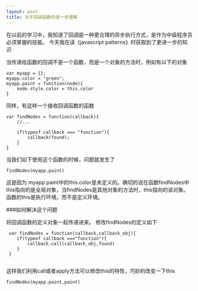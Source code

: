 ```yaml
---
layout: post
title: 关于回调函数的进一步理解
---
```

在以前的学习中，我知道了回调是一种更合理的异步执行方式，是作为中级程序员必须掌握的技能。
今天我在读《javascript patterns》时获取到了更进一步的知识
<!-- more -->
当传递给函数的回调不是一个函数，而是一个对象的方法时，例如有以下的对象

```
var myapp = {};
myapp.color = "green";
myapp.paint = function(node){
    node.style.color = this.color
}
```

同样，有这样一个接收回调函数的函数
```
var findNodes = function(callback){
    //...
    
    if(typeof callback === "function"){
        callback(found);
    }
}
```
当我们如下使用这个函数的时候，问题就发生了
```
findNodes(myapp.paint)
```

这是因为 myapp.paint中的this.color是未定义的。确切的说在函数findNodes中this指向的是全局对象，当findNodes是其他对象的方法时，this指向的该对象。
函数的this是执行环境，而不是定义环境。

###如何解决这个问题

将回调函数的定义对象一起传递进来。
修改findNodes的定义如下

```
 var findNodes = function(callback,callback_obj){
    if(typeof callback ==="function"){
        callback.call(callback_obj,found)
    }
 }
 
 ```
 这样我们利用call或者apply方法可以修改this的特性，巧妙的改变一下this
 
 ```
 findNodes(myapp.paint,paint)
 ```
 